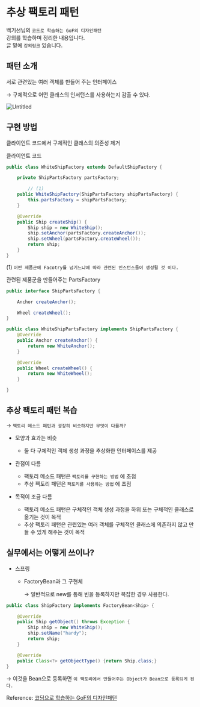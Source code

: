 # 추상 팩토리 패턴

백기선님의 `코드로 학습하는 GoF의 디자인패턴`   
강의를 학습하며 정리한 내용입니다.  
글 밑에 `강의링크` 있습니다.

## 패턴 소개

서로 관련있는 여러 객체를 만들어 주는 인터페이스

→ 구체적으로 어떤 클래스의 인서턴스를 사용하는지 감출 수 있다.

![Untitled](https://user-images.githubusercontent.com/68279162/175785708-38b981aa-b6e3-44ac-ace2-2466e77e4ce8.png)


## 구현 방법

클라이언트 코드에서 구체적인 클래스의 의존성 제거

클라이언트 코드

```java
public class WhiteShipFactory extends DefaultShipFactory {

    private ShipPartsFactory partsFactory;

		// (1)
    public WhiteShipFactory(ShipPartsFactory shipPartsFactory) {
        this.partsFactory = shipPartsFactory;
    }

    @Override
    public Ship createShip() {
        Ship ship = new WhiteShip();
        ship.setAnchor(partsFactory.createAnchor());
        ship.setWheel(partsFactory.createWheel());
        return ship;
    }
}
```

(1) `어떤 제품군에 Facotry를 넘기느냐에 따라 관련된 인스턴스들이 생성될 것 이다.`

관련된 제품군을 만들어주는 PartsFactory

```java
public interface ShipPartsFactory {

    Anchor createAnchor();

    Wheel createWheel();
}
```

```java
public class WhiteShipPartsFactory implements ShipPartsFactory {
    @Override
    public Anchor createAnchor() {
        return new WhiteAnchor();
    }

    @Override
    public Wheel createWheel() {
        return new WhiteWheel();
    }

}
```

## 추상 팩토리 패턴 복습

→ `팩토리 메소드 패턴과 굉장히 비슷하지만 무엇이 다를까?` 

- 모양과 효과는 비슷
    - 둘 다 구체적인 객체 생성 과정을 추상화한 인터페이스를 제공

- 관점이 다름
    - 팩토리 메소드 패턴은 `팩토리를 구현하는 방법` 에 초점
    - 추상 팩토리 패턴은 `팩토리를 사용하는 방법` 에 초점

- 목적이 조금 다름
    - 팩토리 메소드 패턴은 구체적인 객체 생성 과정을 하위 또는 구체적인 클래스로 옮기는 것이 목적
    - 추상 팩토리 패턴은 관련있는 여러 객체를 구체적인 클래스에 의존하지 않고 만들 수 있게 해주는 것이 목적

## 실무에서는 어떻게 쓰이나?

- 스프링
    - FactoryBean과 그 구현체
    
       → 일반적으로 new를 통해 빈을 등록하지만 복잡한 경우 사용한다.
    

```java
public class ShipFactory implements FactoryBean<Ship> {

	@Override
	public Ship getObject() throws Exception {
		Ship ship = new WhiteShip();
		ship.setName("hardy");
		return ship;
	}

	@Override
	public Class<?> getObjectType() {return Ship.class;}
}
```

→ 이것을 Bean으로 등록하면 `이 팩토리에서 만들어주는 Object가 Bean으로 등록되게 된다.`

Reference:
[코딩으로 학습하는 GoF의 디자인패턴](https://www.inflearn.com/course/%EB%94%94%EC%9E%90%EC%9D%B8-%ED%8C%A8%ED%84%B4)